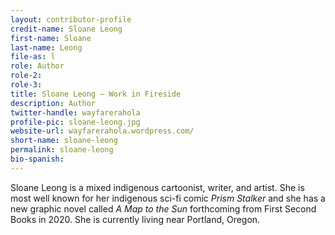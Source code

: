 ```yaml
---
layout: contributor-profile
credit-name: Sloane Leong
first-name: Sloane
last-name: Leong
file-as: l
role: Author
role-2:
role-3:
title: Sloane Leong — Work in Fireside
description: Author
twitter-handle: wayfarerahola
profile-pic: sloane-leong.jpg
website-url: wayfarerahola.wordpress.com/
short-name: sloane-leong
permalink: sloane-leong
bio-spanish:
---
```

Sloane Leong is a mixed indigenous cartoonist, writer, and artist. She is most well known for her indigenous sci-fi comic _Prism Stalker_ and she has a new graphic novel called _A Map to the Sun_ forthcoming from First Second Books in 2020. She is currently living near Portland, Oregon.
